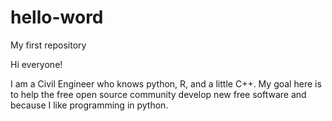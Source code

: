 # hello-word
My first repository

Hi everyone!

I am a Civil Engineer who knows python, R, and a little C++. My goal here is to help the free open source community develop new free software and because I like programming in python. 
